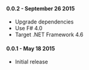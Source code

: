 #### 0.0.2 - September 26 2015
* Upgrade dependencies
* Use F# 4.0
* Target .NET Framework 4.6

#### 0.0.1 - May 18 2015
* Initial release
